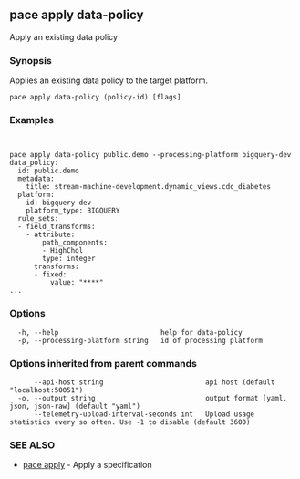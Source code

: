 ## pace apply data-policy

Apply an existing data policy

### Synopsis

Applies an existing data policy to the target platform.

```
pace apply data-policy (policy-id) [flags]
```

### Examples

```


pace apply data-policy public.demo --processing-platform bigquery-dev
data_policy:
  id: public.demo
  metadata:
    title: stream-machine-development.dynamic_views.cdc_diabetes
  platform:
    id: bigquery-dev
    platform_type: BIGQUERY
  rule_sets:
  - field_transforms:
    - attribute:
        path_components:
        - HighChol
        type: integer
      transforms:
      - fixed:
          value: "****"
...

```

### Options

```
  -h, --help                         help for data-policy
  -p, --processing-platform string   id of processing platform
```

### Options inherited from parent commands

```
      --api-host string                         api host (default "localhost:50051")
  -o, --output string                           output format [yaml, json, json-raw] (default "yaml")
      --telemetry-upload-interval-seconds int   Upload usage statistics every so often. Use -1 to disable (default 3600)
```

### SEE ALSO

* [pace apply](pace_apply.md)	 - Apply a specification

